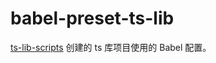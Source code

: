 # babel-preset-ts-lib

[ts-lib-scripts](https://github.com/sinoui/ts-lib-scripts) 创建的 ts 库项目使用的 Babel 配置。

